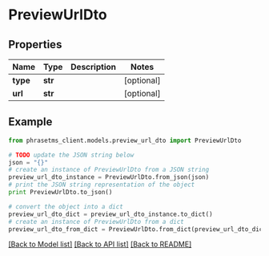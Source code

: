 # PreviewUrlDto

## Properties

| Name     | Type    | Description | Notes      |
| -------- | ------- | ----------- | ---------- |
| **type** | **str** |             | [optional] |
| **url**  | **str** |             | [optional] |

## Example

```python
from phrasetms_client.models.preview_url_dto import PreviewUrlDto

# TODO update the JSON string below
json = "{}"
# create an instance of PreviewUrlDto from a JSON string
preview_url_dto_instance = PreviewUrlDto.from_json(json)
# print the JSON string representation of the object
print PreviewUrlDto.to_json()

# convert the object into a dict
preview_url_dto_dict = preview_url_dto_instance.to_dict()
# create an instance of PreviewUrlDto from a dict
preview_url_dto_from_dict = PreviewUrlDto.from_dict(preview_url_dto_dict)
```

[[Back to Model list]](../README.md#documentation-for-models) [[Back to API list]](../README.md#documentation-for-api-endpoints) [[Back to README]](../README.md)
